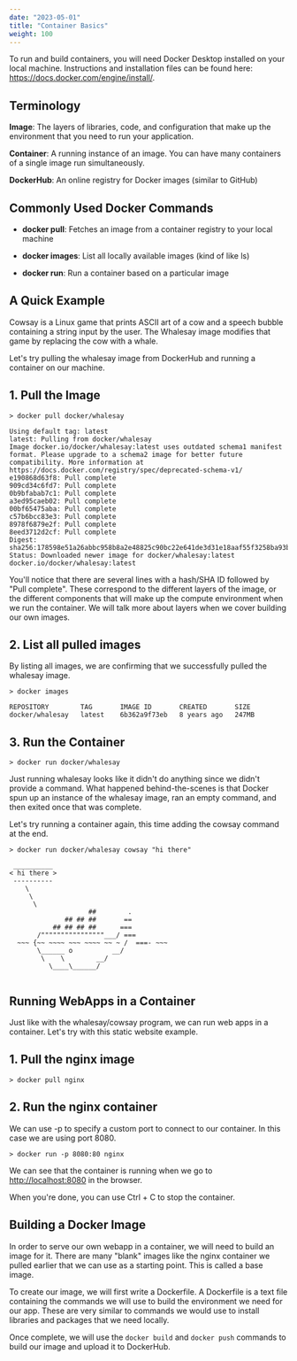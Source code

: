 ```yaml
---
date: "2023-05-01"
title: "Container Basics"
weight: 100
---
```


To run and build containers, you will need Docker Desktop installed on your local machine. Instructions and installation files can be found here: https://docs.docker.com/engine/install/.

## Terminology

**Image**: The layers of libraries, code, and configuration that make up the environment that you need to run your application. 

**Container**: A running instance of an image. You can have many containers of a single image run simultaneously.

**DockerHub**: An online registry for Docker images (similar to GitHub)

## Commonly Used Docker Commands

- **docker pull**: Fetches an image from a container registry to your local machine

- **docker images**: List all locally available images (kind of like ls)

- **docker run**: Run a container based on a particular image

## A Quick Example

Cowsay is a Linux game that prints ASCII art of a cow and a speech bubble containing a string input by the user. The Whalesay image modifies that game by replacing the cow with a whale.

Let's try pulling the whalesay image from DockerHub and running a container on our machine.

## 1. Pull the Image

```
> docker pull docker/whalesay

Using default tag: latest
latest: Pulling from docker/whalesay
Image docker.io/docker/whalesay:latest uses outdated schema1 manifest format. Please upgrade to a schema2 image for better future compatibility. More information at https://docs.docker.com/registry/spec/deprecated-schema-v1/
e190868d63f8: Pull complete 
909cd34c6fd7: Pull complete 
0b9bfabab7c1: Pull complete 
a3ed95caeb02: Pull complete 
00bf65475aba: Pull complete 
c57b6bcc83e3: Pull complete 
8978f6879e2f: Pull complete 
8eed3712d2cf: Pull complete 
Digest: sha256:178598e51a26abbc958b8a2e48825c90bc22e641de3d31e18aaf55f3258ba93b
Status: Downloaded newer image for docker/whalesay:latest
docker.io/docker/whalesay:latest
```

You'll notice that there are several lines with a hash/SHA ID followed by "Pull complete". These correspond to the different layers of the image, or the different components that will make up the compute environment when we run the container. We will talk more about layers when we cover building our own images.

## 2. List all pulled images

By listing all images, we are confirming that we successfully pulled the whalesay image.
```
> docker images

REPOSITORY        TAG       IMAGE ID       CREATED       SIZE
docker/whalesay   latest    6b362a9f73eb   8 years ago   247MB
```

## 3. Run the Container
```
> docker run docker/whalesay
```

Just running whalesay looks like it didn't do anything since we didn't provide a command. What happened behind-the-scenes is that Docker spun up an instance of the whalesay image, ran an empty command, and then exited once that was complete.

Let's try running a container again, this time adding the cowsay command at the end.

```
> docker run docker/whalesay cowsay "hi there"

 __________ 
< hi there >
 ---------- 
    \
     \
      \     
                    ##        .            
              ## ## ##       ==            
           ## ## ## ##      ===            
       /""""""""""""""""___/ ===        
  ~~~ {~~ ~~~~ ~~~ ~~~~ ~~ ~ /  ===- ~~~   
       \______ o          __/            
        \    \        __/             
          \____\______/ 
          
```

## Running WebApps in a Container

Just like with the whalesay/cowsay program, we can run web apps in a container. Let's try with this static website example.

## 1. Pull the nginx image

```
> docker pull nginx
```

## 2. Run the nginx container

We can use -p to specify a custom port to connect to our container. In this case we are using port 8080.

```
> docker run -p 8080:80 nginx
```

We can see that the container is running when we go to [http://localhost:8080](http://localhost:8080) in the browser.

When you're done, you can use Ctrl + C to stop the container.

## Building a Docker Image

In order to serve our own webapp in a container, we will need to build an image for it. There are many "blank" images like the nginx container we pulled earlier that we can use as a starting point. This is called a base image.

To create our image, we will first write a Dockerfile. A Dockerfile is a text file containing the commands we will use to build the environment we need for our app. These are very similar to commands we would use to install libraries and packages that we need locally.

Once complete, we will use the `docker build` and `docker push` commands to build our image and upload it to DockerHub.
